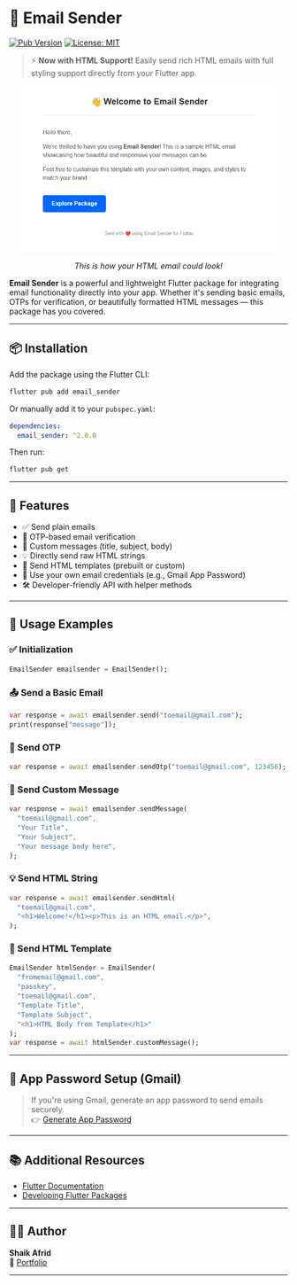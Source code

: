 # 📧 Email Sender

[![Pub Version](https://img.shields.io/pub/v/email_sender.svg)](https://pub.dev/packages/email_sender)
[![License: MIT](https://img.shields.io/badge/license-MIT-blue.svg)](LICENSE)

> ⚡ **Now with HTML Support!** Easily send rich HTML emails with full styling support directly from your Flutter app.

<img src="assets/html_email_preview.png" alt="HTML Email Preview" style="width:100%; max-height:300px; object-fit:contain;">
<p align="center"><i>This is how your HTML email could look!</i></p>

**Email Sender** is a powerful and lightweight Flutter package for integrating email functionality directly into your app. Whether it's sending basic emails, OTPs for verification, or beautifully formatted HTML messages — this package has you covered.

---

## 📦 Installation

Add the package using the Flutter CLI:

```bash
flutter pub add email_sender
```

Or manually add it to your `pubspec.yaml`:

```yaml
dependencies:
  email_sender: ^2.0.0
```

Then run:

```bash
flutter pub get
```

---

## 🚀 Features

- ✅ Send plain emails
- 🔐 OTP-based email verification
- 📝 Custom messages (title, subject, body)
- 💡 Directly send raw HTML strings
- 📄 Send HTML templates (prebuilt or custom)
- 🔑 Use your own email credentials (e.g., Gmail App Password)
- 🛠️ Developer-friendly API with helper methods

---

## 🧪 Usage Examples

### ✅ Initialization

```dart
EmailSender emailsender = EmailSender();
```

### 📤 Send a Basic Email

```dart
var response = await emailsender.send("toemail@gmail.com");
print(response["message"]);
```

### 🔐 Send OTP

```dart
var response = await emailsender.sendOtp("toemail@gmail.com", 123456);
```

### 📝 Send Custom Message

```dart
var response = await emailsender.sendMessage(
  "toemail@gmail.com",
  "Your Title",
  "Your Subject",
  "Your message body here",
);
```

### 💡 Send HTML String

```dart
var response = await emailsender.sendHtml(
  "toemail@gmail.com",
  "<h1>Welcome!</h1><p>This is an HTML email.</p>",
);
```

### 📄 Send HTML Template

```dart
EmailSender htmlSender = EmailSender(
  "fromemail@gmail.com",
  "passkey",
  "toemail@gmail.com",
  "Template Title",
  "Template Subject",
  "<h1>HTML Body from Template</h1>"
);
var response = await htmlSender.customMessage();
```

---

## 📖 App Password Setup (Gmail)

> If you're using Gmail, generate an app password to send emails securely.  
👉 [Generate App Password](https://support.google.com/accounts/answer/185833?hl=en)

---

## 📚 Additional Resources

- [Flutter Documentation](https://flutter.dev/docs)
- [Developing Flutter Packages](https://flutter.dev/docs/development/packages-and-plugins/developing-packages)

---

## 👨‍💻 Author

**Shaik Afrid**  
🔗 [Portfolio](https://afriddev.vercel.app)

---
